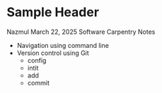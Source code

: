 # Sample Header

Nazmul
March 22, 2025
Software Carpentry Notes

- Navigation using command line
- Version control using Git
	- config
	- intit
	- add
	- commit

